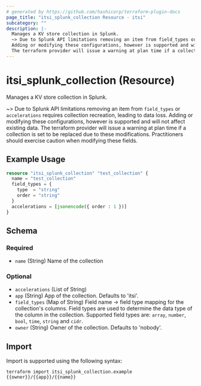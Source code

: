 ```yaml
---
# generated by https://github.com/hashicorp/terraform-plugin-docs
page_title: "itsi_splunk_collection Resource - itsi"
subcategory: ""
description: |-
  Manages a KV store collection in Splunk.
  ~> Due to Splunk API limitations removing an item from field_types or accelerations requires collection recreation, leading to data loss.
  Adding or modifying these configurations, however is supported and will not affect existing data.
  The terraform provider will issue a warning at plan time if a collection is set to be replaced due to these modifications. Practitioners should exercise caution when modifying these fields.
---
```


# itsi_splunk_collection (Resource)

Manages a KV store collection in Splunk.

~> Due to Splunk API limitations removing an item from `field_types` or `accelerations` requires collection recreation, leading to data loss.
Adding or modifying these configurations, however is supported and will not affect existing data.
The terraform provider will issue a warning at plan time if a collection is set to be replaced due to these modifications. Practitioners should exercise caution when modifying these fields.

## Example Usage

```terraform
resource "itsi_splunk_collection" "test_collection" {
  name = "test_collection"
  field_types = {
    type  = "string"
    order = "string"
  }
  accelerations = [jsonencode({ order : 1 })]
}
```

<!-- schema generated by tfplugindocs -->
## Schema

### Required

- `name` (String) Name of the collection

### Optional

- `accelerations` (List of String)
- `app` (String) App of the collection. Defaults to 'itsi'.
- `field_types` (Map of String) Field name -> field type mapping for the collection's columns. Field types are used to determine the data type of the column in the collection. Supported field types are: `array`, `number`, `bool`, `time`, `string` and `cidr`.
- `owner` (String) Owner of the collection. Defaults to 'nobody'.

## Import

Import is supported using the following syntax:

```shell
terraform import itsi_splunk_collection.example {{owner}}/{{app}}/{{name}}
```
